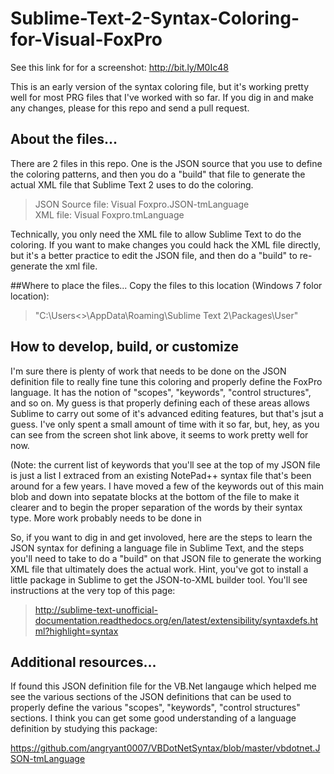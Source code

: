 Sublime-Text-2-Syntax-Coloring-for-Visual-FoxPro
================================================

See this link for for a screenshot: http://bit.ly/M0Ic48

This is an early version of the syntax coloring file, but it's working pretty well for most PRG files that I've worked with so far. If you dig in and make any changes, please for this repo and send a pull request.

## About the files...
There are 2 files in this repo. One is the JSON source that you use to define the coloring patterns, and then you do a "build" that file to generate the actual XML file that Sublime Text 2 uses to do the coloring.

>JSON Source file: Visual Foxpro.JSON-tmLanguage  
 XML file: Visual Foxpro.tmLanguage  

Technically, you only need the XML file to allow Sublime Text to do the coloring. If you want to make changes you could hack the XML file directly, but it's a better practice to edit the JSON file, and then do a "build" to re-generate the xml file.

##Where to place the files...
Copy the files to this location (Windows 7 folor location):  
>"C:\Users\<<UserName>>\AppData\Roaming\Sublime Text 2\Packages\User\"

## How to develop, build, or customize
I'm sure there is plenty of work that needs to be done on the JSON definition file to really fine tune this coloring and properly define the FoxPro language. It has the notion of "scopes", "keywords", "control structures", and so on. My guess is that properly defining each of these areas allows Sublime to carry out some of it's advanced editing features, but that's jsut a guess. I've only spent a small amount of time with it so far, but, hey, as you can see from the screen shot link above, it seems to work pretty well for now.

(Note: the current list of keywords that you'll see at the top of my JSON file is just a list I extraced from an existing NotePad++ syntax file that's been around for a few years. I have moved a few of the keywords out of this main blob and down into sepatate blocks at the bottom of the file to make it clearer and to begin the proper separation of the words by their syntax type. More work probably needs to be done in

So, if you want to dig in and get involoved, here are the steps to learn the JSON syntax for defining a language file in Sublime Text, and the steps you'll need to take to do a "build" on that JSON file to generate the working XML file that ultimately does the actual work. Hint, you've got to install a little package in Sublime to get the JSON-to-XML builder tool. You'll see instructions at the very top of this page:  
>http://sublime-text-unofficial-documentation.readthedocs.org/en/latest/extensibility/syntaxdefs.html?highlight=syntax

## Additional resources...
If found this JSON definition file for the VB.Net langauge which helped me see the various sections of the JSON definitions that can be used to properly define the various "scopes", "keywords", "control structures" sections. I think you can get some good understanding of a language definition by studying this package:

https://github.com/angryant0007/VBDotNetSyntax/blob/master/vbdotnet.JSON-tmLanguage


